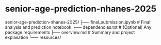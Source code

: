 # senior-age-prediction-nhanes-2025
senior-age-prediction-nhanes-2025/ ├── final_submission.ipynb   # Final analysis and prediction notebook ├── dependencies.txt          # (Optional) Any package requirements ├── overview.md               # Summary and project explanation └── resources/               

